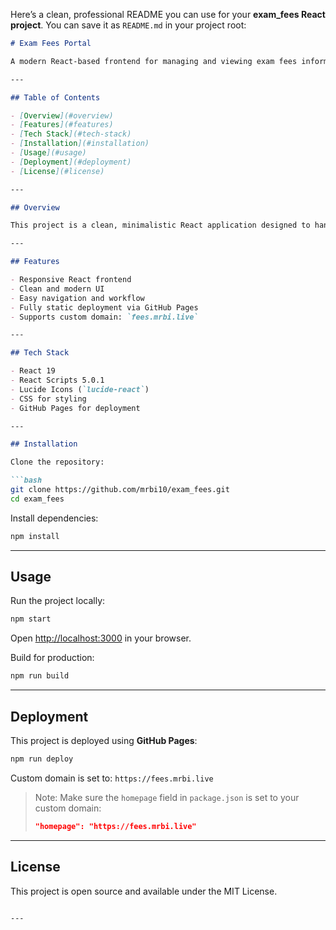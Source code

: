 Here’s a clean, professional README you can use for your **exam_fees React project**. You can save it as `README.md` in your project root:

````markdown
# Exam Fees Portal

A modern React-based frontend for managing and viewing exam fees information. Hosted live at [https://fees.mrbi.live](https://fees.mrbi.live).

---

## Table of Contents

- [Overview](#overview)
- [Features](#features)
- [Tech Stack](#tech-stack)
- [Installation](#installation)
- [Usage](#usage)
- [Deployment](#deployment)
- [License](#license)

---

## Overview

This project is a clean, minimalistic React application designed to handle exam fee management tasks. It demonstrates a professional, responsive interface with a focus on usability and clarity.

---

## Features

- Responsive React frontend
- Clean and modern UI
- Easy navigation and workflow
- Fully static deployment via GitHub Pages
- Supports custom domain: `fees.mrbi.live`

---

## Tech Stack

- React 19
- React Scripts 5.0.1
- Lucide Icons (`lucide-react`)
- CSS for styling
- GitHub Pages for deployment

---

## Installation

Clone the repository:

```bash
git clone https://github.com/mrbi10/exam_fees.git
cd exam_fees
````

Install dependencies:

```bash
npm install
```

---

## Usage

Run the project locally:

```bash
npm start
```

Open [http://localhost:3000](http://localhost:3000) in your browser.

Build for production:

```bash
npm run build
```

---

## Deployment

This project is deployed using **GitHub Pages**:

```bash
npm run deploy
```

Custom domain is set to: `https://fees.mrbi.live`

> Note: Make sure the `homepage` field in `package.json` is set to your custom domain:
>
> ```json
> "homepage": "https://fees.mrbi.live"
> ```

---

## License

This project is open source and available under the MIT License.

```

---


```
